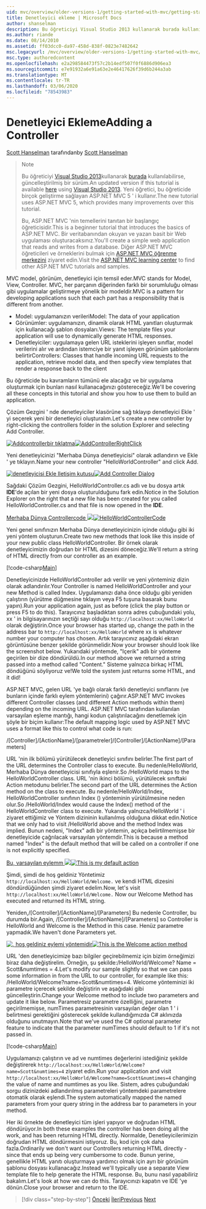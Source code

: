 ```yaml
---
uid: mvc/overview/older-versions-1/getting-started-with-mvc/getting-started-with-mvc-part2
title: Denetleyici ekleme | Microsoft Docs
author: shanselman
description: Bu öğreticiyi Visual Studio 2013 kullanarak burada kullanılabilirse, güncelleştirilmiş bir sürüm. Yeni öğretici, t üzerinde birçok geliştirme sağlayan ASP.NET MVC 5 ' i kullanır...
ms.author: riande
ms.date: 08/14/2010
ms.assetid: ff03dcc0-da97-458d-838f-0823e7482642
msc.legacyurl: /mvc/overview/older-versions-1/getting-started-with-mvc/getting-started-with-mvc-part2
msc.type: authoredcontent
ms.openlocfilehash: e2a298584473f57c2b14edf507f0f6886d906ea3
ms.sourcegitcommit: e7e91932a6e91a63e2e46417626f39d6b244a3ab
ms.translationtype: MT
ms.contentlocale: tr-TR
ms.lasthandoff: 03/06/2020
ms.locfileid: "78543983"
---
```

# <a name="adding-a-controller"></a><span data-ttu-id="ecabf-104">Denetleyici Ekleme</span><span class="sxs-lookup"><span data-stu-id="ecabf-104">Adding a Controller</span></span>

<span data-ttu-id="ecabf-105">[Scott Hanselman](https://github.com/shanselman) tarafından</span><span class="sxs-lookup"><span data-stu-id="ecabf-105">by [Scott Hanselman](https://github.com/shanselman)</span></span>

> > [!NOTE]
> > <span data-ttu-id="ecabf-106">Bu öğreticiyi [Visual Studio 2013](https://my.visualstudio.com/Downloads?q=visual%20studio%202013)kullanarak [burada](../../getting-started/introduction/getting-started.md) kullanılabilirse, güncelleştirilmiş bir sürüm.</span><span class="sxs-lookup"><span data-stu-id="ecabf-106">An updated version if this tutorial is available [here](../../getting-started/introduction/getting-started.md) using [Visual Studio 2013](https://my.visualstudio.com/Downloads?q=visual%20studio%202013).</span></span> <span data-ttu-id="ecabf-107">Yeni öğretici, bu öğreticide birçok geliştirme sağlayan ASP.NET MVC 5 ' i kullanır.</span><span class="sxs-lookup"><span data-stu-id="ecabf-107">The new tutorial uses ASP.NET MVC 5, which provides many improvements over this tutorial.</span></span>
>
>
> <span data-ttu-id="ecabf-108">Bu, ASP.NET MVC 'nin temellerini tanıtan bir başlangıç öğreticisidir.</span><span class="sxs-lookup"><span data-stu-id="ecabf-108">This is a beginner tutorial that introduces the basics of ASP.NET MVC.</span></span> <span data-ttu-id="ecabf-109">Bir veritabanından okuyan ve yazan basit bir Web uygulaması oluşturacaksınız.</span><span class="sxs-lookup"><span data-stu-id="ecabf-109">You'll create a simple web application that reads and writes from a database.</span></span> <span data-ttu-id="ecabf-110">Diğer ASP.NET MVC öğreticileri ve örneklerini bulmak için [ASP.NET MVC öğrenme merkezini](../../../index.md) ziyaret edin.</span><span class="sxs-lookup"><span data-stu-id="ecabf-110">Visit the [ASP.NET MVC learning center](../../../index.md) to find other ASP.NET MVC tutorials and samples.</span></span>

<span data-ttu-id="ecabf-111">MVC model, görünüm, denetleyici için temsil eder.</span><span class="sxs-lookup"><span data-stu-id="ecabf-111">MVC stands for Model, View, Controller.</span></span> <span data-ttu-id="ecabf-112">MVC, her parçanın diğerinden farklı bir sorumluluğu olması gibi uygulamalar geliştirmeye yönelik bir modeldir.</span><span class="sxs-lookup"><span data-stu-id="ecabf-112">MVC is a pattern for developing applications such that each part has a responsibility that is different from another.</span></span>

- <span data-ttu-id="ecabf-113">Model: uygulamanızın verileri</span><span class="sxs-lookup"><span data-stu-id="ecabf-113">Model: The data of your application</span></span>
- <span data-ttu-id="ecabf-114">Görünümler: uygulamanızın, dinamik olarak HTML yanıtları oluşturmak için kullanacağı şablon dosyaları.</span><span class="sxs-lookup"><span data-stu-id="ecabf-114">Views: The template files your application will use to dynamically generate HTML responses.</span></span>
- <span data-ttu-id="ecabf-115">Denetleyiciler: uygulamaya gelen URL isteklerini işleyen sınıflar, model verilerini alır ve ardından istemciye bir yanıt işleyen görünüm şablonlarını belirtir</span><span class="sxs-lookup"><span data-stu-id="ecabf-115">Controllers: Classes that handle incoming URL requests to the application, retrieve model data, and then specify view templates that render a response back to the client</span></span>

<span data-ttu-id="ecabf-116">Bu öğreticide bu kavramların tümünü ele alacağız ve bir uygulama oluşturmak için bunları nasıl kullanacağınızı göstereceğiz.</span><span class="sxs-lookup"><span data-stu-id="ecabf-116">We'll be covering all these concepts in this tutorial and show you how to use them to build an application.</span></span>

<span data-ttu-id="ecabf-117">Çözüm Gezgini ' nde denetleyiciler klasörüne sağ tıklayıp denetleyici Ekle ' yi seçerek yeni bir denetleyici oluşturalım.</span><span class="sxs-lookup"><span data-stu-id="ecabf-117">Let's create a new controller by right-clicking the controllers folder in the solution Explorer and selecting Add Controller.</span></span>

<span data-ttu-id="ecabf-118">[![Addcontrollerbir tıklatma](getting-started-with-mvc-part2/_static/image2.png)](getting-started-with-mvc-part2/_static/image1.png)</span><span class="sxs-lookup"><span data-stu-id="ecabf-118">[![AddControllerRightClick](getting-started-with-mvc-part2/_static/image2.png)](getting-started-with-mvc-part2/_static/image1.png)</span></span>

<span data-ttu-id="ecabf-119">Yeni denetleyicinizi "Merhaba Dünya denetleyicisi" olarak adlandırın ve Ekle ' ye tıklayın.</span><span class="sxs-lookup"><span data-stu-id="ecabf-119">Name your new controller "HelloWorldController" and click Add.</span></span>

<span data-ttu-id="ecabf-120">[![denetleyicisi Ekle Iletişim kutusu](getting-started-with-mvc-part2/_static/image4.png)](getting-started-with-mvc-part2/_static/image3.png)</span><span class="sxs-lookup"><span data-stu-id="ecabf-120">[![Add Controller Dialog](getting-started-with-mvc-part2/_static/image4.png)](getting-started-with-mvc-part2/_static/image3.png)</span></span>

<span data-ttu-id="ecabf-121">Sağdaki Çözüm Gezgini, HelloWorldController.cs adlı ve bu dosya artık **IDE**'de açılan bir yeni dosya oluşturulduğunu fark edin.</span><span class="sxs-lookup"><span data-stu-id="ecabf-121">Notice in the Solution Explorer on the right that a new file has been created for you called HelloWorldController.cs and that file is now opened in the **IDE**.</span></span>

<span data-ttu-id="ecabf-122">[Merhaba Dünya Controllercode ![](getting-started-with-mvc-part2/_static/image6.png)](getting-started-with-mvc-part2/_static/image5.png)</span><span class="sxs-lookup"><span data-stu-id="ecabf-122">[![HelloWorldControllerCode](getting-started-with-mvc-part2/_static/image6.png)](getting-started-with-mvc-part2/_static/image5.png)</span></span>

<span data-ttu-id="ecabf-123">Yeni genel sınıfınızın Merhaba Dünya denetleyicinizin içinde olduğu gibi iki yeni yöntem oluşturun.</span><span class="sxs-lookup"><span data-stu-id="ecabf-123">Create two new methods that look like this inside of your new public class HelloWorldController.</span></span> <span data-ttu-id="ecabf-124">Bir örnek olarak denetleyicimizin doğrudan bir HTML dizesini döneceğiz.</span><span class="sxs-lookup"><span data-stu-id="ecabf-124">We'll return a string of HTML directly from our controller as an example.</span></span>

[!code-csharp[Main](getting-started-with-mvc-part2/samples/sample1.cs)]

<span data-ttu-id="ecabf-125">Denetleyicinizde HelloWorldController adı verilir ve yeni yönteminiz dizin olarak adlandırılır.</span><span class="sxs-lookup"><span data-stu-id="ecabf-125">Your Controller is named HelloWorldController and your new Method is called Index.</span></span> <span data-ttu-id="ecabf-126">Uygulamanızı daha önce olduğu gibi yeniden çalıştırın (yürütme düğmesine tıklayın veya F5 tuşuna basarak bunu yapın).</span><span class="sxs-lookup"><span data-stu-id="ecabf-126">Run your application again, just as before (click the play button or press F5 to do this).</span></span> <span data-ttu-id="ecabf-127">Tarayıcınız başladıktan sonra adres çubuğundaki yolu, xx ' in bilgisayarınızın seçtiği sayı olduğu `http://localhost:xx/HelloWorld` olarak değiştirin.</span><span class="sxs-lookup"><span data-stu-id="ecabf-127">Once your browser has started up, change the path in the address bar to `http://localhost:xx/HelloWorld` where xx is whatever number your computer has chosen.</span></span> <span data-ttu-id="ecabf-128">Artık tarayıcınız aşağıdaki ekran görüntüsüne benzer şekilde görünmelidir.</span><span class="sxs-lookup"><span data-stu-id="ecabf-128">Now your browser should look like the screenshot below.</span></span> <span data-ttu-id="ecabf-129">Yukarıdaki yöntemde, "Içerik" adlı bir yönteme geçirilen bir dize döndürüldü.</span><span class="sxs-lookup"><span data-stu-id="ecabf-129">In our method above we returned a string passed into a method called "Content."</span></span> <span data-ttu-id="ecabf-130">Sisteme yalnızca birkaç HTML döndüğünü söyliyoruz ve!</span><span class="sxs-lookup"><span data-stu-id="ecabf-130">We told the system just returns some HTML, and it did!</span></span>

<span data-ttu-id="ecabf-131">ASP.NET MVC, gelen URL 'ye bağlı olarak farklı denetleyici sınıflarını (ve bunların içinde farklı eylem yöntemlerini) çağırır.</span><span class="sxs-lookup"><span data-stu-id="ecabf-131">ASP.NET MVC invokes different Controller classes (and different Action methods within them) depending on the incoming URL.</span></span> <span data-ttu-id="ecabf-132">ASP.NET MVC tarafından kullanılan varsayılan eşleme mantığı, hangi kodun çalıştırılacağını denetlemek için şöyle bir biçim kullanır:</span><span class="sxs-lookup"><span data-stu-id="ecabf-132">The default mapping logic used by ASP.NET MVC uses a format like this to control what code is run:</span></span>

<span data-ttu-id="ecabf-133">/[Controller]/[ActionName]/[parametreler]</span><span class="sxs-lookup"><span data-stu-id="ecabf-133">/[Controller]/[ActionName]/[Parameters]</span></span>

<span data-ttu-id="ecabf-134">URL 'nin ilk bölümü yürütülecek denetleyici sınıfını belirler.</span><span class="sxs-lookup"><span data-stu-id="ecabf-134">The first part of the URL determines the Controller class to execute.</span></span> <span data-ttu-id="ecabf-135">Bu nedenle/HelloWorld, Merhaba Dünya denetleyicisi sınıfıyla eşlenir.</span><span class="sxs-lookup"><span data-stu-id="ecabf-135">So /HelloWorld maps to the HelloWorldController class.</span></span> <span data-ttu-id="ecabf-136">URL 'nin ikinci bölümü, yürütülecek sınıftaki Action metodunu belirler.</span><span class="sxs-lookup"><span data-stu-id="ecabf-136">The second part of the URL determines the Action method on the class to execute.</span></span> <span data-ttu-id="ecabf-137">Bu nedenle/HelloWorld/Index, HelloWorldController sınıfının Index () yönteminin yürütülmesine neden olur.</span><span class="sxs-lookup"><span data-stu-id="ecabf-137">So /HelloWorld/Index would cause the Index() method of the HelloWorldController class to execute.</span></span> <span data-ttu-id="ecabf-138">Yukarıda yalnızca/HelloWorld ' i ziyaret ettiğimiz ve Yöntem dizininin kullanılmış olduğuna dikkat edin.</span><span class="sxs-lookup"><span data-stu-id="ecabf-138">Notice that we only had to visit /HelloWorld above and the method Index was implied.</span></span> <span data-ttu-id="ecabf-139">Bunun nedeni, "Index" adlı bir yöntemin, açıkça belirtilmemişse bir denetleyicide çağrılacak varsayılan yöntemdir.</span><span class="sxs-lookup"><span data-stu-id="ecabf-139">This is because a method named "Index" is the default method that will be called on a controller if one is not explicitly specified.</span></span>

<span data-ttu-id="ecabf-140">[Bu, varsayılan eylemm ![](getting-started-with-mvc-part2/_static/image8.png)](getting-started-with-mvc-part2/_static/image7.png)</span><span class="sxs-lookup"><span data-stu-id="ecabf-140">[![This is my default action](getting-started-with-mvc-part2/_static/image8.png)](getting-started-with-mvc-part2/_static/image7.png)</span></span>

<span data-ttu-id="ecabf-141">Şimdi, şimdi de hoş geldiniz Yöntetimiz `http://localhost:xx/HelloWorld/Welcome.` ve kendi HTML dizesini döndürdüğünden şimdi ziyaret edelim.</span><span class="sxs-lookup"><span data-stu-id="ecabf-141">Now, let's visit `http://localhost:xx/HelloWorld/Welcome.` Now our Welcome Method has executed and returned its HTML string.</span></span>

<span data-ttu-id="ecabf-142">Yeniden,/[Controller]/[ActionName]/[Parameters] Bu nedenle Controller, bu durumda bir.</span><span class="sxs-lookup"><span data-stu-id="ecabf-142">Again, /[Controller]/[ActionName]/[Parameters] so Controller is HelloWorld and Welcome is the Method in this case.</span></span> <span data-ttu-id="ecabf-143">Henüz parametre yapmadık.</span><span class="sxs-lookup"><span data-stu-id="ecabf-143">We haven't done Parameters yet.</span></span>

<span data-ttu-id="ecabf-144">[![, hoş geldiniz eylemi yöntemidir](getting-started-with-mvc-part2/_static/image10.png)](getting-started-with-mvc-part2/_static/image9.png)</span><span class="sxs-lookup"><span data-stu-id="ecabf-144">[![This is the Welcome action method](getting-started-with-mvc-part2/_static/image10.png)](getting-started-with-mvc-part2/_static/image9.png)</span></span>

<span data-ttu-id="ecabf-145">URL 'den denetleyicimize bazı bilgiler geçirebilmemiz için bizim örneğimizi biraz daha değiştirelim. Örneğin, şu şekilde:/HelloWorld/Welcome? Name = Scott&amp;numtimes = 4.</span><span class="sxs-lookup"><span data-stu-id="ecabf-145">Let's modify our sample slightly so that we can pass some information in from the URL to our controller, for example like this: /HelloWorld/Welcome?name=Scott&amp;numtimes=4.</span></span> <span data-ttu-id="ecabf-146">Welcome yönteminizi iki parametre içerecek şekilde değiştirin ve aşağıdaki gibi güncelleştirin.</span><span class="sxs-lookup"><span data-stu-id="ecabf-146">Change your Welcome method to include two parameters and update it like below.</span></span> <span data-ttu-id="ecabf-147">Parametresiz parametre özelliğini, parametre geçirilmemişse, numTimes parametresinin varsayılan değer olan 1 ' i belirtmesi gerektiğini gösterecek şekilde kullandığımızda C# aklınızda olduğunu unutmayın.</span><span class="sxs-lookup"><span data-stu-id="ecabf-147">Note that we've used the C# optional parameter feature to indicate that the parameter numTimes should default to 1 if it's not passed in.</span></span>

[!code-csharp[Main](getting-started-with-mvc-part2/samples/sample2.cs)]

<span data-ttu-id="ecabf-148">Uygulamanızı çalıştırın ve ad ve numtimes değerlerini istediğiniz şekilde değiştirerek `http://localhost:xx/HelloWorld/Welcome?name=Scott&numtimes=4` ziyaret edin.</span><span class="sxs-lookup"><span data-stu-id="ecabf-148">Run your application and visit `http://localhost:xx/HelloWorld/Welcome?name=Scott&numtimes=4` changing the value of name and numtimes as you like.</span></span> <span data-ttu-id="ecabf-149">Sistem, adres çubuğundaki sorgu dizinizdeki adlandırılmış parametreleri yöntemdeki parametrelere otomatik olarak eşlendi.</span><span class="sxs-lookup"><span data-stu-id="ecabf-149">The system automatically mapped the named parameters from your query string in the address bar to parameters in your method.</span></span>

<span data-ttu-id="ecabf-150">Her iki örnekte de denetleyici tüm işleri yapıyor ve doğrudan HTML döndürüyor.</span><span class="sxs-lookup"><span data-stu-id="ecabf-150">In both these examples the controller has been doing all the work, and has been returning HTML directly.</span></span> <span data-ttu-id="ecabf-151">Normalde, Denetleyicilerimizin doğrudan HTML döndürmesini istiyoruz. Bu, kod için çok daha fazla.</span><span class="sxs-lookup"><span data-stu-id="ecabf-151">Ordinarily we don't want our Controllers returning HTML directly - since that ends up being very cumbersome to code.</span></span> <span data-ttu-id="ecabf-152">Bunun yerine, genellikle HTML yanıtı oluşturmaya yardımcı olmak için ayrı bir görünüm şablonu dosyası kullanacağız.</span><span class="sxs-lookup"><span data-stu-id="ecabf-152">Instead we'll typically use a separate View template file to help generate the HTML response.</span></span> <span data-ttu-id="ecabf-153">Bu, bunu nasıl yapabiliriz bakalım.</span><span class="sxs-lookup"><span data-stu-id="ecabf-153">Let's look at how we can do this.</span></span> <span data-ttu-id="ecabf-154">Tarayıcınızı kapatın ve IDE 'ye dönün.</span><span class="sxs-lookup"><span data-stu-id="ecabf-154">Close your browser and return to the IDE.</span></span>

> [!div class="step-by-step"]
> <span data-ttu-id="ecabf-155">[Önceki](getting-started-with-mvc-part1.md)
> [İleri](getting-started-with-mvc-part3.md)</span><span class="sxs-lookup"><span data-stu-id="ecabf-155">[Previous](getting-started-with-mvc-part1.md)
[Next](getting-started-with-mvc-part3.md)</span></span>
